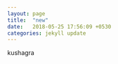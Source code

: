 ```yaml
---
layout: page
title:  "new"
date:   2018-05-25 17:56:09 +0530
categories: jekyll update
---
```

kushagra

[jekyll-docs]: https://jekyllrb.com/docs/home
[jekyll-gh]:   https://github.com/jekyll/jekyll
[jekyll-talk]: https://talk.jekyllrb.com/
